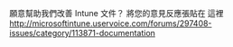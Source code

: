 <Token xmlns:xlink="http://www.w3.org/1999/xlink">願意幫助我們改善 Intune 文件？ 將您的意見反應張貼在<externalLink>
              <linkText>這裡</linkText>
              <linkUri>http://microsoftintune.uservoice.com/forums/297408-issues/category/113871-documentation</linkUri>
       </externalLink>
</Token>


<!--HONumber=Jun16_HO4-->



